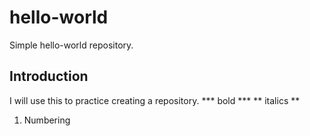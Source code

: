 # hello-world
Simple hello-world repository.

## Introduction
I will use this to practice creating a repository.
*** bold ***
** italics **
1. Numbering

